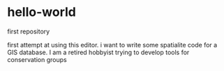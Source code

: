 # hello-world
first repository

first attempt at using this editor. i want to write some spatialite code for a GIS database.
I am a retired hobbyist trying to develop tools for conservation groups
